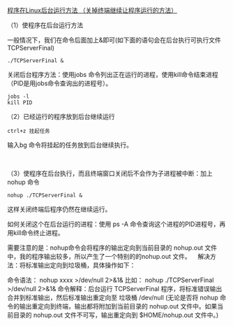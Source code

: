 [程序在Linux后台运行方法 （关掉终端继续让程序运行的方法）](https://blog.csdn.net/qq_28093585/article/details/79967922)


（1）使程序在后台运行方法

一般情况下，我们在命令后面加上&即可(如下面的语句会在后台执行可执行文件TCPServerFinal)

    ./TCPServerFinal &
关闭后台程序方法：使用jobs 命令列出正在运行的进程，使用kill命令结束进程（PID是用jobs命令查询出的进程号）。

    jobs -l
    kill PID
（2）已经运行的程序放到后台继续运行

    ctrl+z 挂起任务

输入bg 命令将挂起的任务放到后台继续执行。

 

（3）使程序在后台执行，而且终端窗口关闭后不会作为子进程被中断：加上 nohup 命令

    nohup ./TCPServerFinal & 
这样关闭终端后程序仍然在继续运行。

如何关闭这个在后台运行的进程：使用 ps -A 命令查询这个进程的PID进程号，再用kill命令终止进程。

需要注意的是：nohup命令会将程序的输出定向到当前目录的 nohup.out 文件中，我的程序输出较多，所以产生了一个特别的的nohup.out 文件。    解决方法：将标准输出定向到垃圾桶，具体操作如下：

命令语法： nohup xxxx >/dev/null 2>&1& 
比如： nohup ./TCPServerFinal  >/dev/null 2>&1&
命令解释：后台运行 TCPServerFinal  程序，将标准错误输出合并到标准输出，然后标准输出重定向至 垃圾桶 /dev/null
(无论是否将 nohup 命令的输出重定向到终端，输出都将附加到当前目录的 nohup.out 文件中。如果当前目录的 nohup.out 文件不可写，输出重定向到 $HOME/nohup.out 文件中。)
